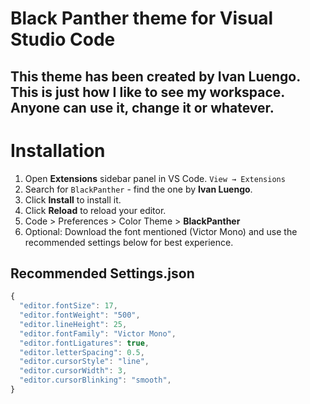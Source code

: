 # Black Panther theme for Visual Studio Code
## This theme has been created by Ivan Luengo. This is just how I like to see my workspace. Anyone can use it, change it or whatever.

# Installation

1. Open **Extensions** sidebar panel in VS Code. `View → Extensions`
2. Search for `BlackPanther` - find the one by **Ivan Luengo**.
3. Click **Install** to install it.
4. Click **Reload** to reload your editor.
5. Code > Preferences > Color Theme > **BlackPanther**
6. Optional: Download the font mentioned (Victor Mono) and use the recommended settings below for best experience.

## Recommended Settings.json

```js
{
  "editor.fontSize": 17,
  "editor.fontWeight": "500",
  "editor.lineHeight": 25,
  "editor.fontFamily": "Victor Mono",
  "editor.fontLigatures": true,
  "editor.letterSpacing": 0.5,
  "editor.cursorStyle": "line",
  "editor.cursorWidth": 3,
  "editor.cursorBlinking": "smooth",
}
```
